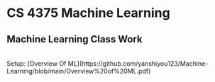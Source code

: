 # CS 4375 Machine Learning

## Machine Learning Class Work
<br>
Setup: [Overview Of ML](https://github.com/yanshiyou123/Machine-Learning/blob/main/Overview%20of%20ML.pdf)
